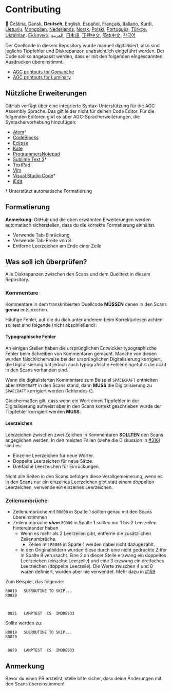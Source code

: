 # Contributing

🎌
[Čeština][CZ],
[Dansk][DA],
**Deutsch**,
[English][EN],
[Español][ES],
[Français][FR],
[Italiano][IT],
[Kurdi][KU],
[Lietuvių][LT],
[Mongolian][MN],
[Nederlands][NL],
[Norsk][NO],
[Polski][PL],
[Português][PT_BR],
[Türkçe][TR],
[Ukrainian][UA]،
[Ελληνικά][GR],
[العربية][AR],
[日本語][JA],
[正體中文][ZH_TW],
[简体中文][ZH_CN],
[한국어][KO_KR]

[AR]:CONTRIBUTING.ar.md
[CZ]:CONTRIBUTING.cz.md
[DA]:CONTRIBUTING.da.md
[DE]:CONTRIBUTING.de.md
[EN]:CONTRIBUTING.md
[ES]:CONTRIBUTING.es.md
[FR]:CONTRIBUTING.fr.md
[GR]:CONTRIBUTING.gr.md
[IT]:CONTRIBUTING.it.md
[JA]:CONTRIBUTING.ja.md
[KO_KR]:CONTRIBUTING.ko_kr.md
[KU]:CONTRIBUTING.ku.md
[LT]:CONTRIBUTING.lt.md
[MN]:CONTRIBUTING.mn.md
[NL]:CONTRIBUTING.nl.md
[NO]:CONTRIBUTING.no.md
[PL]:CONTRIBUTING.pl.md
[PT_BR]:CONTRIBUTING.pt_br.md
[TR]:CONTRIBUTING.tr.md
[UA]:CONTRIBUTING.ua.md
[ZH_CN]:CONTRIBUTING.zh_cn.md
[ZH_TW]:CONTRIBUTING.zh_tw.md

Der Quellcode in diesem Repository wurde manuell digitalisiert, also sind jegliche Tippfehler und Diskrepanzen unabsichtlich eingeführt worden. Der Code soll so angepasst werden, dass er mit den folgenden eingescannten Ausdrucken übereinstimmt:

- [AGC printouts for Comanche][8]
- [AGC printouts for Luminary][9]

## Nützliche Erweiterungen

GitHub verfügt über eine integrierte Syntax-Unterstützung für die AGC Assembly Sprache. Das gilt leider nicht für deinen Code Editor. Für die folgenden Editoren gibt es aber AGC-Spracherweiterungen, die Syntaxhervorhebung hinzufügen:

- [Atom][Atom]†
- [CodeBlocks][CodeBlocks]
- [Eclipse][Eclipse]
- [Kate][Kate]
- [ProgrammersNotepad][ProgrammersNotepad]
- [Sublime Text 3][Sublime Text]†
- [TextPad][TextPad]
- [Vim][Vim]
- [Visual Studio Code][VisualStudioCode]†
- [jEdit][jEdit]

† Unterstützt automatische Formatierung

[Atom]:https://github.com/Alhadis/language-agc
[CodeBlocks]:https://github.com/virtualagc/virtualagc/tree/master/Contributed/SyntaxHighlight/CodeBlocks
[Eclipse]:https://github.com/virtualagc/virtualagc/tree/master/Contributed/SyntaxHighlight/Eclipse
[Kate]:https://github.com/virtualagc/virtualagc/tree/master/Contributed/SyntaxHighlight/Kate
[ProgrammersNotepad]:https://github.com/virtualagc/virtualagc/tree/master/Contributed/SyntaxHighlight/ProgrammersNotepad
[Sublime Text]:https://github.com/jimlawton/AGC-Assembly
[TextPad]:https://github.com/virtualagc/virtualagc/tree/master/Contributed/SyntaxHighlight/TextPad
[Vim]:https://github.com/wsdjeg/vim-assembly
[VisualStudioCode]:https://github.com/wopian/agc-assembly
[jEdit]:https://github.com/virtualagc/virtualagc/tree/master/Contributed/SyntaxHighlight/jEdit

## Formatierung

**Anmerkung:** GitHub und die oben erwähnten Erweiterungen werden automatisch sicherstellen, dass du die korrekte Formatierung einhältst.

- Verwende Tab-Einrückung
- Verwende Tab-Breite von 8
- Entferne Leerzeichen am Ende einer Zeile

## Was soll ich überprüfen?

Alle Diskrepanzen zwischen den Scans und dem Quelltext in diesem Repository.

### Kommentare

Kommentare in dem transkribierten Quellcode **MÜSSEN** denen in den Scans **genau** entsprechen.

Häufige Fehler, auf die du dich unter anderem beim Korrekturlesen achten solltest sind folgende (nicht abschließend):

#### Typographische Fehler

An einigen Stellen haben die ursprünglichen Entwickler typographische Fehler beim Schreiben von Kommentaren gemacht. Manche von diesen wurden fälschlicherweise bei der ursprünglichen Digitalisierung korrigiert, die Digitalisierung hat jedoch auch typografische Fehler eingeführt die nicht in den Scans vorhanden sind.

Wenn die digitalisierten Kommentare zum Beispiel `SPACECRAFT` enthielten aber `SPAECRAFT` in den Scans stand, dann **MUSS** die Digitalisierung zu `SPAECRAFT` korrigiert werden (fehlendes `C`).

Gleichermaßen gilt, dass wenn ein Wort einen Tippfehler in der Digitalisierung aufweist aber in den Scans korrekt geschrieben wurde der Tippfehler korrigiert werden **MUSS**.

#### Leerzeichen

Leerzeichen zwischen zwei Zeichen in Kommentaren **SOLLTEN** den Scans angeglichen werden. In den meisten Fällen (siehe die Diskussion in [#316][10]) sind es:

- Einzelne Leerzeichen für neue Wörter.
- Doppelte Leerzeichen für neue Sätze.
- Dreifache Leerzeichen für Einrückungen.

Nicht alle Seiten in den Scans befolgen diese Verallgemeinerung, wenn es in den Scans nur ein einzelnes Leerzeichen gibt statt einem doppelten Leerzeichen, verwende ein einzelnes Leerzeichen.

### Zeilenumbrüche

- Zeilenumbrüche *mit* `R0000` in Spalte 1 sollten genau mit den Scans übereinstimmen
- Zeilenumbrüche *__ohne__* `R0000` in Spalte 1 sollten nur 1 bis 2 Leerzeilen hintereinander haben
  - Wenn es mehr als 2 Leerzeilen gibt, entferne die zusätzlichen Zeilenumbrüche.
    - Zeilen mit `R0000` in Spalte 1 werden dabei nicht dazugezählt.
  - In den Originalbildern wurden diese durch eine nicht gedruckte Ziffer in Spalte 8 verursacht. Eine 2 an dieser Stelle erzwang ein doppeltes Leerzeichen (einzelne Leerzeile) und eine 3 erzwang ein dreifaches Leerzeichen (doppelte Leerzeile). Die Werte zwischen 4 und 8 waren definiert, wurden aber nie verwendet. Mehr dazu in [#159][7]

Zum Beispiel, das folgende:

```plain
R0819   SUBROUTINE TO SKIP...
R0820



 0821   LAMPTEST  CS  IMODES33
```

Sollte werden zu:

```plain
R0819   SUBROUTINE TO SKIP...
R0820


 0820   LAMPTEST  CS  IMODES33
```

## Anmerkung

Bevor du einen PR erstellst, stelle bitte sicher, dass deine Änderungen mit den Scans übereinstimmen!

[0]:https://github.com/chrislgarry/Apollo-11/pull/new/master
[1]:http://www.ibiblio.org/apollo/ScansForConversion/Luminary099/
[2]:http://www.ibiblio.org/apollo/ScansForConversion/Comanche055/
[6]:https://github.com/wopian/agc-assembly#user-settings
[7]:https://github.com/chrislgarry/Apollo-11/issues/159
[8]:http://www.ibiblio.org/apollo/ScansForConversion/Comanche055/
[9]:http://www.ibiblio.org/apollo/ScansForConversion/Luminary099/
[10]:https://github.com/chrislgarry/Apollo-11/pull/316#pullrequestreview-102892741
